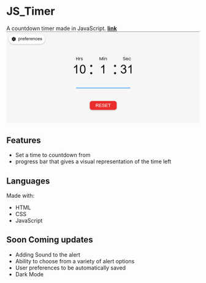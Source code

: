 # JS_Timer
A countdown timer made in JavaScript. **[link](https://briantwene.github.io/js_timer/)**
![timer-example](timer.png)


## Features

- Set a time to countdown from
- progress bar that gives a visual representation of the time left


## Languages

Made with:

- HTML
- CSS
- JavaScript

## Soon Coming updates

- Adding Sound to the alert
- Ability to choose from a variety of alert options
- User preferences to be automatically saved
- Dark Mode
